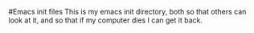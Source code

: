 #Emacs init files
This is my emacs init directory, both so that others can look at it, and so that if my computer dies I can get it back.